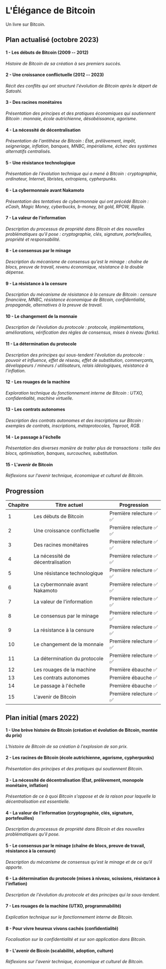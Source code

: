 L'Élégance de Bitcoin
=====================

Un livre sur Bitcoin.

Plan actualisé (octobre 2023)
-----------------------------

#### 1 - Les débuts de Bitcoin (2009 -- 2012)

*Histoire de Bitcoin de sa création à ses premiers succès.*

#### 2 - Une croissance conflictuelle (2012 -- 2023)

*Récit des conflits qui ont structuré l'évolution de Bitcoin après le départ de Satoshi.*

#### 3 - Des racines monétaires

*Présentation des principes et des pratiques économiques qui soutiennent Bitcoin : monnaie, école autrichienne, désobéissance, agorisme.*

#### 4 - La nécessité de décentralisation

*Présentation de l'antithèse de Bitcoin : État, prélèvement, impôt, seigneriage, inflation, banques, MNBC, impérialisme, échec des systèmes alternatifs centralisés.*

#### 5 - Une résistance technologique

*Présentation de l'évolution technique qui a mené à Bitcoin : cryptographie, ordinateur, Internet, libristes, extropiens, cypherpunks.*

#### 6 - La cybermonnaie avant Nakamoto

*Présentation des tentatives de cybermonnaie qui ont précédé Bitcoin : eCash, Magic Money, cyberbucks, b-money, bit gold, RPOW, Ripple.*

#### 7 - La valeur de l'information

*Description du processus de propriété dans Bitcoin et des nouvelles problématiques qu'il pose : cryptographie, clés, signature, portefeuilles, propriété et responsabilité.*

#### 8 - Le consensus par le minage

*Description du mécanisme de consensus qu'est le minage : chaîne de blocs, preuve de travail, revenu économique, résistance à la double dépense.*

#### 9 - La résistance à la censure

*Description du mécanisme de résistance à la censure de Bitcoin : censure financière, MNBC, résistance économique de Bitcoin, confidentialité, propagande, alternatives à la preuve de travail.*

#### 10 - Le changement de la monnaie

*Description de l'évolution du protocole : protocole, implémentations, améliorations, vérification des règles de consensus, mises à niveau (forks).*

#### 11 - La détermination du protocole

*Description des principes qui sous-tendent l'évolution du protocole : pouvoir et influence, effet de réseau, effet de substitution, commerçants, développeurs / mineurs / utilisateurs, relais idéologiques, résistance à l'inflation.*

#### 12 - Les rouages de la machine

*Exploration technique du fonctionnement interne de Bitcoin : UTXO, confidentialité, machine virtuelle.*

#### 13 - Les contrats autonomes

*Description des contrats autonomes et des inscriptions sur Bitcoin : exemples de contrats, inscriptions, métaprotocoles, Taproot, RGB.*

#### 14 - Le passage à l'échelle

*Présentation des diverses manière de traiter plus de transactions : taille des blocs, optimisation, banques, surcouches, substitution.*

#### 15 - L'avenir de Bitcoin

*Réflexions sur l'avenir technique, économique et culturel de Bitcoin.*

Progression
-----------

| Chapitre | Titre actuel                       | Progression                           |
|----------|------------------------------------|---------------------------------------|
|        1 | Les débuts de Bitcoin              | Première relecture &#x2705; &#x2705;  |
|        2 | Une croissance conflictuelle       | Première relecture &#x2705; &#x2705;  |
|        3 | Des racines monétaires             | Première relecture &#x2705; &#x2705;  |
|        4 | La nécessité de décentralisation   | Première relecture &#x2705; &#x2705;  |
|        5 | Une résistance technologique       | Première relecture &#x2705; &#x2705;  |
|        6 | La cybermonnaie avant Nakamoto     | Première relecture &#x2705; &#x2705;  |
|        7 | La valeur de l'information         | Première relecture &#x2705; &#x2705;  |
|        8 | Le consensus par le minage         | Première relecture &#x2705; &#x2705;  |
|        9 | La résistance à la censure         | Première relecture &#x2705; &#x2705;  |
|       10 | Le changement de la monnaie        | Première relecture &#x2705; &#x2705;  |
|       11 | La détermination du protocole      | Première relecture &#x2705; &#x2705;  |
|       12 | Les rouages de la machine          | Première ébauche &#x2705;             |
|       13 | Les contrats autonomes             | Première ébauche &#x2705;             |
|       14 | Le passage à l'échelle             | Première ébauche &#x2705;             |
|       15 | L'avenir de Bitcoin                | Première relecture &#x2705; &#x2705;  |

Plan initial (mars 2022)
------------------------

#### 1 - Une brève histoire de Bitcoin (création et évolution de Bitcoin, montée du prix)

*L'histoire de Bitcoin de sa création à l'explosion de son prix.*

#### 2 - Les racines de Bitcoin (école autrichienne, agorisme, cypherpunks)

*Présentation des principes et des pratiques qui soutiennent Bitcoin.*

#### 3 - La nécessité de décentralisation (État, prélèvement, monopole monétaire, inflation)

*Présentation de ce à quoi Bitcoin s'oppose et de la raison pour laquelle la décentralisation est essentielle.*

#### 4 - La valeur de l'information (cryptographie, clés, signature, portefeuilles)

*Description du processus de propriété dans Bitcoin et des nouvelles problématiques qu'il pose.*

#### 5 - Le consensus par le minage (chaîne de blocs, preuve de travail, résistance à la censure)

*Description du mécanisme de consensus qu'est le minage et de ce qu'il apporte.*

#### 6 - La détermination du protocole (mises à niveau, scissions, résistance à l'inflation)

*Description de l'évolution du protocole et des principes qui la sous-tendent.*

#### 7 - Les rouages de la machine (UTXO, programmabilité)

*Explication technique sur le fonctionnement interne de Bitcoin.*

#### 8 - Pour vivre heureux vivons cachés (confidentialité)

*Focalisation sur la confidentialité et sur son application dans Bitcoin.*

#### 9 - L'avenir de Bicoin (scalabilité, adoption, culture)

*Réflexions sur l'avenir technique, économique et culturel de Bitcoin.*


